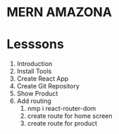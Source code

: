 # MERN AMAZONA

# Lesssons
1. Introduction
2. Install Tools
3. Create React App
4. Create Git Repository
5. Show Product
6. Add routing
    1. nmp i react-router-dom
    2. create route for home screen
    3. create route for product

